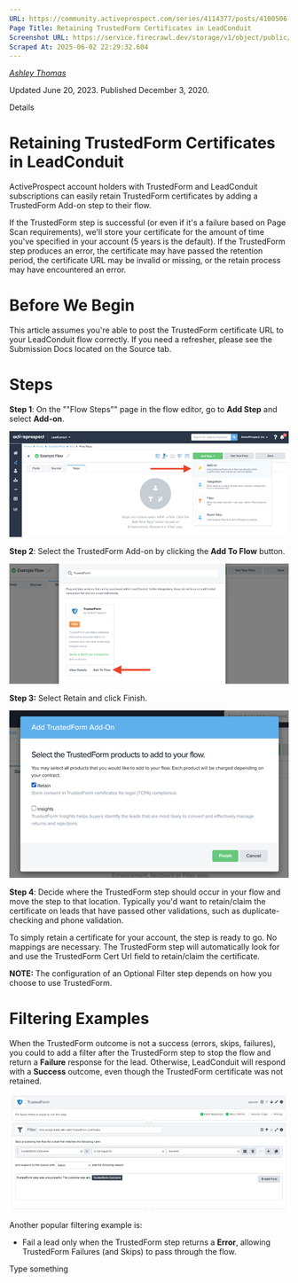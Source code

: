 ```yaml
---
URL: https://community.activeprospect.com/series/4114377/posts/4100506-retaining-trustedform-certificates-in-leadconduit
Page Title: Retaining TrustedForm Certificates in LeadConduit
Screenshot URL: https://service.firecrawl.dev/storage/v1/object/public/media/screenshot-bb18ff6d-5096-4435-bee0-b760135a6456.png
Scraped At: 2025-06-02 22:29:32.604
---
```



[_Ashley Thomas_](https://community.activeprospect.com/memberships/7557566-ashley-thomas)

Updated June 20, 2023. Published December 3, 2020.

Details

# Retaining TrustedForm Certificates in LeadConduit

ActiveProspect account holders with TrustedForm and LeadConduit subscriptions can easily retain TrustedForm certificates by adding a TrustedForm Add-on step to their flow.

If the TrustedForm step is successful (or even if it's a failure based on Page Scan requirements), we'll store your certificate for the amount of time you've specified in your account (5 years is the default). If the TrustedForm step produces an error, the certificate may have passed the retention period, the certificate URL may be invalid or missing, or the retain process may have encountered an error.

# Before We Begin

This article assumes you're able to post the TrustedForm certificate URL to your LeadConduit flow correctly. If you need a refresher, please see the Submission Docs located on the Source tab.

# Steps

**Step 1**: On the ""Flow Steps"" page in the flow editor, go to **Add Step** and select **Add-on**.

![](images/image-1.png)

**Step 2**: Select the TrustedForm Add-on by clicking the **Add To Flow** button.

![](images/image-2.png)

**Step 3:** Select Retain and click Finish.

![](images/image-3.png)

**Step 4**: Decide where the TrustedForm step should occur in your flow and move the step to that location. Typically you'd want to retain/claim the certificate on leads that have passed other validations, such as duplicate-checking and phone validation.

To simply retain a certificate for your account, the step is ready to go. No mappings are necessary. The TrustedForm step will automatically look for and use the TrustedForm Cert Url field to retain/claim the certificate.

**NOTE:** The configuration of an Optional Filter step depends on how you choose to use TrustedForm.

# Filtering Examples

When the TrustedForm outcome is not a success (errors, skips, failures), you could to add a filter after the TrustedForm step to stop the flow and return a **Failure** response for the lead. Otherwise, LeadConduit will respond with a **Success** outcome, even though the TrustedForm certificate was not retained.

![](images/image-4.png)

Another popular filtering example is:

- Fail a lead only when the TrustedForm step returns a **Error**, allowing TrustedForm Failures (and Skips) to pass through the flow.

Type something
